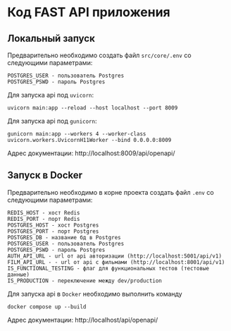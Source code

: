 # Код FAST API приложения

## Локальный запуск
Предварительно необходимо создать файл `src/core/.env` со следующими параметрами:
```dotenv
POSTGRES_USER - пользователь Postgres
POSTGRES_PSWD - пароль Postgres
```

Для запуска api под `uvicorn`:
```shell
uvicorn main:app --reload --host localhost --port 8009
```
Для запуска api под `gunicorn`:
```shell
gunicorn main:app --workers 4 --worker-class uvicorn.workers.UvicornH11Worker --bind 0.0.0.0:8009
```

Адрес документации: http://localhost:8009/api/openapi/


## Запуск в Docker
Предварительно необходимо в корне проекта создать файл `.env` со следующими параметрами:
```dotenv
REDIS_HOST - хост Redis
REDIS_PORT - порт Redis
POSTGRES_HOST - хост Postgres 
POSTGRES_PORT - порт Postgres
POSTGRES_DB - название бд в Postgres
POSTGRES_USER - пользователь Postgres
POSTGRES_PSWD - пароль Postgres
AUTH_API_URL - url от api авторизации (http://localhost:5001/api/v1)
FILM_API_URL - - url от api с фильмами (http://localhost:8001/api/v1)
IS_FUNCTIONAL_TESTING - флаг для функциональных тестов (тестовые данные)
IS_PRODUCTION - переключение между dev/production
```

Для запуска api в `Docker` необходимо выполнить команду
```shell
docker compose up --build
```

Адрес документации: http://localhost/api/openapi/
